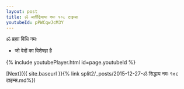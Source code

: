 ```yaml
---
layout: post
title: ॐ अतींद्रियाया नमः १०८ टाइम्स
youtubeId: pPWCqwJcM3Y
---
```

 
 
 ॐ ब्रह्मा विधि नमः  
 
 -  जो वेदों का विशेषज्ञ है 
 
  
 
  
 
 
 
 
 
 


{% include youtubePlayer.html id=page.youtubeId %}
 
[Next]({{ site.baseurl }}{% link  split2/_posts/2015-12-27-ॐ सिद्धाय नमः १०८ टाइम्स.md%})
 
